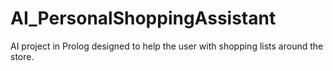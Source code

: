 # AI_PersonalShoppingAssistant
AI project in Prolog designed to help the user with shopping lists around the store.
